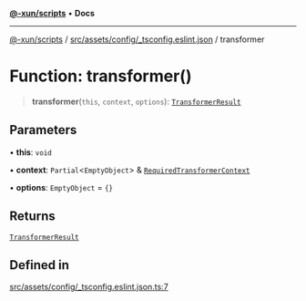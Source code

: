 [**@-xun/scripts**](../../../../../README.md) • **Docs**

***

[@-xun/scripts](../../../../../README.md) / [src/assets/config/\_tsconfig.eslint.json](../README.md) / transformer

# Function: transformer()

> **transformer**(`this`, `context`, `options`): [`TransformerResult`](../../../type-aliases/TransformerResult.md)

## Parameters

• **this**: `void`

• **context**: `Partial`\<`EmptyObject`\> & [`RequiredTransformerContext`](../../../type-aliases/RequiredTransformerContext.md)

• **options**: `EmptyObject` = `{}`

## Returns

[`TransformerResult`](../../../type-aliases/TransformerResult.md)

## Defined in

[src/assets/config/\_tsconfig.eslint.json.ts:7](https://github.com/Xunnamius/xscripts/blob/fc291d92ca0fdd07ba7e5cb19471e1a974cabac7/src/assets/config/_tsconfig.eslint.json.ts#L7)
